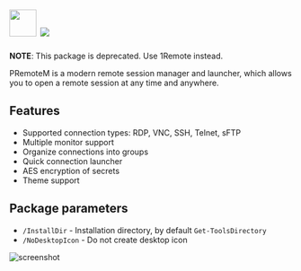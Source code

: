 # <img src="https://github.com/majkinetor/au-packages/raw/master/premotem/icon.png" width="48" height="48"/> [![](https://img.shields.io/chocolatey/v/premotem.svg?color=red&label=premotem)](https://chocolatey.org/packages/premotem)

**NOTE**: This package is deprecated. Use 1Remote instead.

PRemoteM is a modern remote session manager and launcher, which allows you to open a remote session at any time and anywhere.

## Features

- Supported connection types: RDP, VNC, SSH, Telnet, sFTP
- Multiple monitor support
- Organize connections into groups
- Quick connection launcher
- AES encryption of secrets
- Theme support

## Package parameters

- `/InstallDir` - Installation directory, by default `Get-ToolsDirectory`
- `/NoDesktopIcon`  - Do not create desktop icon

![screenshot](https://github.com/majkinetor/au-packages/blob/master/premotem/screenshot.gif?raw=true)
